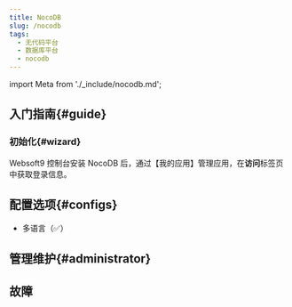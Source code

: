 ```yaml
---
title: NocoDB
slug: /nocodb
tags:
  - 无代码平台
  - 数据库平台
  - nocodb
---
```


import Meta from './_include/nocodb.md';

<Meta name="meta" />

## 入门指南{#guide}

### 初始化{#wizard}

Websoft9 控制台安装 NocoDB 后，通过【我的应用】管理应用，在**访问**标签页中获取登录信息。  



## 配置选项{#configs}

- 多语言（✅）

## 管理维护{#administrator}


## 故障